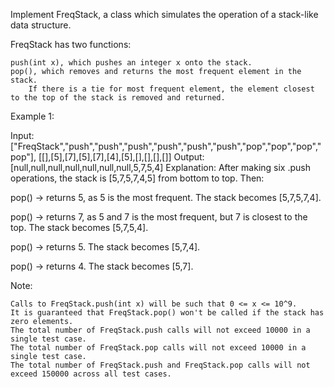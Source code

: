 Implement FreqStack, a class which simulates the operation of a stack-like data structure.

FreqStack has two functions:

    push(int x), which pushes an integer x onto the stack.
    pop(), which removes and returns the most frequent element in the stack.
        If there is a tie for most frequent element, the element closest to the top of the stack is removed and returned.

Example 1:

Input: 
["FreqStack","push","push","push","push","push","push","pop","pop","pop","pop"],
[[],[5],[7],[5],[7],[4],[5],[],[],[],[]]
Output: [null,null,null,null,null,null,null,5,7,5,4]
Explanation:
After making six .push operations, the stack is [5,7,5,7,4,5] from bottom to top.  Then:

pop() -> returns 5, as 5 is the most frequent.
The stack becomes [5,7,5,7,4].

pop() -> returns 7, as 5 and 7 is the most frequent, but 7 is closest to the top.
The stack becomes [5,7,5,4].

pop() -> returns 5.
The stack becomes [5,7,4].

pop() -> returns 4.
The stack becomes [5,7].

Note:

    Calls to FreqStack.push(int x) will be such that 0 <= x <= 10^9.
    It is guaranteed that FreqStack.pop() won't be called if the stack has zero elements.
    The total number of FreqStack.push calls will not exceed 10000 in a single test case.
    The total number of FreqStack.pop calls will not exceed 10000 in a single test case.
    The total number of FreqStack.push and FreqStack.pop calls will not exceed 150000 across all test cases.
